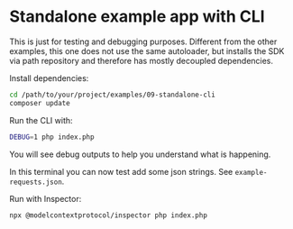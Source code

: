 # Standalone example app with CLI

This is just for testing and debugging purposes. Different from the other examples, this one does not use the same
autoloader, but installs the SDK via path repository and therefore has mostly decoupled dependencies.

Install dependencies:

```bash
cd /path/to/your/project/examples/09-standalone-cli
composer update
```

Run the CLI with:

```bash
DEBUG=1 php index.php
```

You will see debug outputs to help you understand what is happening.

In this terminal you can now test add some json strings. See `example-requests.json`.

Run with Inspector:

```bash
npx @modelcontextprotocol/inspector php index.php
```
